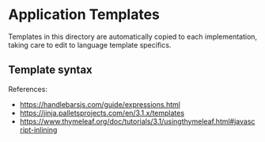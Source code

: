 # Application Templates

Templates in this directory are automatically copied to each implementation, taking care to edit to language template specifics. 

## Template syntax

References: 

 * <https://handlebarsjs.com/guide/expressions.html>
 * <https://jinja.palletsprojects.com/en/3.1.x/templates>
 * <https://www.thymeleaf.org/doc/tutorials/3.1/usingthymeleaf.html#javascript-inlining>